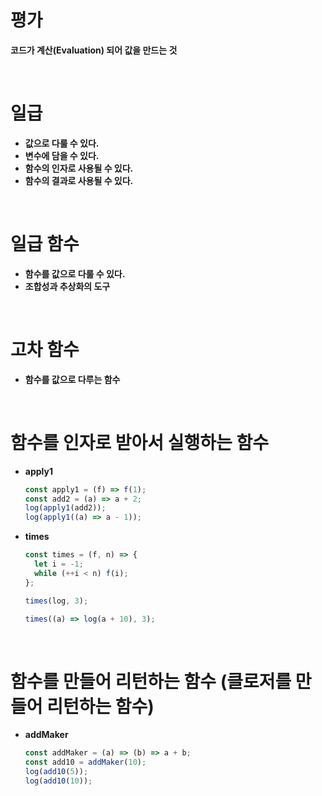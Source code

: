 # 평가

**코드가 계산(Evaluation) 되어 값을 만드는 것**

<br />

# 일급

- **값으로 다룰 수 있다.**
- **변수에 담을 수 있다.**
- **함수의 인자로 사용될 수 있다.**
- **함수의 결과로 사용될 수 있다.**

<br />

# 일급 함수

- **함수를 값으로 다룰 수 있다.**
- **조합성과 추상화의 도구**

<br />

# 고차 함수

- **함수를 값으로 다루는 함수**

<br />

# 함수를 인자로 받아서 실행하는 함수

- **apply1**

  ```js
  const apply1 = (f) => f(1);
  const add2 = (a) => a + 2;
  log(apply1(add2));
  log(apply1((a) => a - 1));
  ```

- **times**

  ```js
  const times = (f, n) => {
    let i = -1;
    while (++i < n) f(i);
  };

  times(log, 3);

  times((a) => log(a + 10), 3);
  ```

<br />

# 함수를 만들어 리턴하는 함수 (클로저를 만들어 리턴하는 함수)

- **addMaker**

  ```js
  const addMaker = (a) => (b) => a + b;
  const add10 = addMaker(10);
  log(add10(5));
  log(add10(10));
  ```
